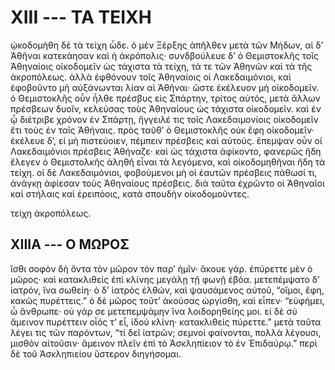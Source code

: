
# XIII --- ΤΑ ΤΕΙΧΗ

ᾠκοδομήθη δὲ τὰ τείχη ὧδε. ὁ μὲν Ξέρξης ἀπῆλθεν μετὰ τῶν Μήδων, αἱ δ’ Ἀθῆναι κατεκάησαν καὶ ἡ ἀκρόπολις· συνδβούλευε δ’ ὁ Θεμιστοκλῆς τοῖς Ἀθηναίοις οἰκοδομεῖν ὡς τάχιστα τὰ τείχη, τά τε τῶν Ἀθηνῶν καὶ τὰ τῆς ἀκροπόλεως. ἀλλὰ ἐφθόνουν τοῖς Ἀθηναίοις οἱ Λακεδαιμόνιοι, καὶ ἐφοβοῦντο μὴ αὐξάνωνται λίαν αἱ Ἀθῆναι· ὥστε ἐκέλευον μὴ οἰκοδομεῖν. ὁ Θεμιστοκλῆς οὖν ἦλθε πρέσβυς εἰς Σπάρτην, τρίτος αὐτός, μετὰ ἄλλων πρέσβεων δυοῖν, κελεύσας τοὺς Ἀθηναίους ὡς τάχιστα οἰκοδομεῖν. καὶ ἐν ᾧ διέτριβε χρόνον ἐν Σπάρτῃ, ἤγγειλέ τις τοῖς Λακεδαιμονίοις οἰκοδομεῖν ἔτι τοὺς ἐν ταῖς Ἀθήναις. πρὸς ταῦθ’ ὁ Θεμιστοκλῆς οὐκ ἔφη οἰκοδομεῖν· ἐκέλευε δ’, εἰ μὴ πιστεύοιεν, πέμπειν πρέσβεις καὶ αὐτούς. ἔπεμψαν οὖν οἱ Λακεδαιμόνιοι πρέσβεις Ἀθήναζε· καὶ ὡς τάχιστα ἀφίκοντο, φανερῶς ἤδη ἔλεγεν ὁ Θεμιστολκῆς ἀληθῆ εἶναι τὰ λεγόμενα, καὶ οἰκοδομηθῆναι ἤδη τὰ τείχη. οἱ δὲ Λακεδαιμόνιοι, φοβούμενοι μὴ οἱ ἑαυτῶν πρέσβεις πάθωσί τι, ἀνάγκῃ ἀφίεσαν τοὺς Ἀθηναίους πρέσβεις. διὰ ταῦτα ἐχρῶντο οἱ Ἀθηναῖοι καὶ στήλαις καὶ ἐρειπόοις, κατὰ σπουδὴν οἰκοδομοῦντες.

τείχη ἀκροπόλεως.

## XIIIΑ --- Ο ΜΩΡΟΣ

ἴσθι σοφὸν δὴ ὄντα τὸν μῶρον τὸν παρ’ ἡμῖν· ἄκουε γάρ. ἐπύρεττε μὲν ὁ μῶρος· καὶ κατακλιθεὶς ἐπὶ κλίνης μεγάλῃ τῇ φωνῇ ἐβόα. μετεπέμψατο δ’  ἰατρόν, ἵνα σωθείη· ὁ δ’ ἰατρὸς ἐλθών, καὶ ψαυσάμενος αὐτοῦ, “οἴμοι, ἔφη, κακῶς πυρέττεις.” ὁ δὲ μῶρος τοῦτ’ ἀκούσας ὠργίσθη, καὶ εἶπεν· “εὐφήμει, ὦ ἄνθρωπε· οὐ γάρ σε μετεπεμψάμην ἵνα λοιδορηθείης μοι. εἰ δὲ σὺ ἄμεινον πυρέττειν οἷός τ’ εἶ, ἰδοὺ κλίνη· κατακλιθεὶς πύρεττε.” μετὰ ταῦτα λέγει τις τῶν παρόντων, “τί δεῖ ἰατρῶν; σεμνοὶ φαίνονται, πολλὰ λέγουσι, μισθὸν αἰτοῦσιν· ἄμεινον πλεῖν ἐπὶ τὸ Ἀσκληπίειον τὸ ἐν Ἐπιδαύρῳ.” περὶ δὲ τοῦ Ἀσκληπιείου ὕστερον διηγήσομαι.

